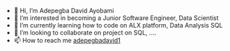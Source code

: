 - 👋 Hi, I’m Adepegba David Ayobami
- 👀 I’m interested in becoming a Junior Software Engineer, Data Scientist
- 🌱 I’m currently learning how to code on ALX platform, Data Analysis SQL
- 💞️ I’m looking to collaborate on project on SQL, .... 
- 📫 How to reach me [adepegbadavid1](https://twitter.com/adepegbadavid1)

<!---
adepegba1/adepegba1 is a ✨ special ✨ repository because its `README.md` (this file) appears on your GitHub profile.
You can click the Preview link to take a look at your changes.
--->
